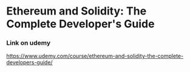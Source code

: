 # Ethereum and Solidity: The Complete Developer's Guide
### Link on udemy

https://www.udemy.com/course/ethereum-and-solidity-the-complete-developers-guide/
